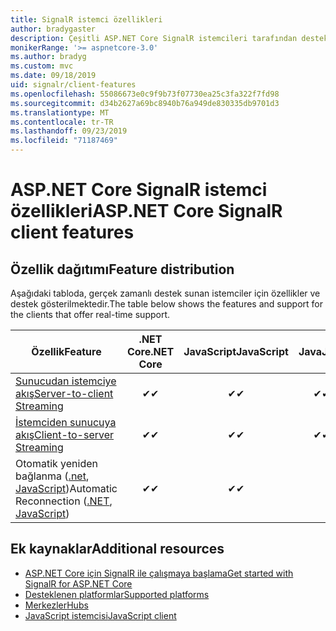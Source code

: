 ```yaml
---
title: SignalR istemci özellikleri
author: bradygaster
description: Çeşitli ASP.NET Core SignalR istemcileri tarafından desteklenen özellikleri öğrenin.
monikerRange: '>= aspnetcore-3.0'
ms.author: bradyg
ms.custom: mvc
ms.date: 09/18/2019
uid: signalr/client-features
ms.openlocfilehash: 55086673e0c9f9b73f07730ea25c3fa322f7fd98
ms.sourcegitcommit: d34b2627a69bc8940b76a949de830335db9701d3
ms.translationtype: MT
ms.contentlocale: tr-TR
ms.lasthandoff: 09/23/2019
ms.locfileid: "71187469"
---
```

# <a name="aspnet-core-signalr-client-features"></a><span data-ttu-id="906dc-103">ASP.NET Core SignalR istemci özellikleri</span><span class="sxs-lookup"><span data-stu-id="906dc-103">ASP.NET Core SignalR client features</span></span>

## <a name="feature-distribution"></a><span data-ttu-id="906dc-104">Özellik dağıtımı</span><span class="sxs-lookup"><span data-stu-id="906dc-104">Feature distribution</span></span>

<span data-ttu-id="906dc-105">Aşağıdaki tabloda, gerçek zamanlı destek sunan istemciler için özellikler ve destek gösterilmektedir.</span><span class="sxs-lookup"><span data-stu-id="906dc-105">The table below shows the features and support for the clients that offer real-time support.</span></span>

| <span data-ttu-id="906dc-106">Özellik</span><span class="sxs-lookup"><span data-stu-id="906dc-106">Feature</span></span> | <span data-ttu-id="906dc-107">.NET Core</span><span class="sxs-lookup"><span data-stu-id="906dc-107">.NET Core</span></span> | <span data-ttu-id="906dc-108">JavaScript</span><span class="sxs-lookup"><span data-stu-id="906dc-108">JavaScript</span></span> | <span data-ttu-id="906dc-109">Java</span><span class="sxs-lookup"><span data-stu-id="906dc-109">Java</span></span> |
| ---- | :-: | :-: | :-: |
| [<span data-ttu-id="906dc-110">Sunucudan istemciye akış</span><span class="sxs-lookup"><span data-stu-id="906dc-110">Server-to-client Streaming</span></span>](xref:signalr/streaming)          |<span data-ttu-id="906dc-111">✔</span><span class="sxs-lookup"><span data-stu-id="906dc-111">✔</span></span>|<span data-ttu-id="906dc-112">✔</span><span class="sxs-lookup"><span data-stu-id="906dc-112">✔</span></span>|<span data-ttu-id="906dc-113">✔</span><span class="sxs-lookup"><span data-stu-id="906dc-113">✔</span></span>|
| [<span data-ttu-id="906dc-114">İstemciden sunucuya akış</span><span class="sxs-lookup"><span data-stu-id="906dc-114">Client-to-server Streaming</span></span>](xref:signalr/streaming)          |<span data-ttu-id="906dc-115">✔</span><span class="sxs-lookup"><span data-stu-id="906dc-115">✔</span></span>|<span data-ttu-id="906dc-116">✔</span><span class="sxs-lookup"><span data-stu-id="906dc-116">✔</span></span>|<span data-ttu-id="906dc-117">✔</span><span class="sxs-lookup"><span data-stu-id="906dc-117">✔</span></span>|
| <span data-ttu-id="906dc-118">Otomatik yeniden bağlanma ([.net](/aspnet/core/signalr/dotnet-client?view=aspnetcore-3.0&tabs=visual-studio#handle-lost-connection), [JavaScript](/aspnet/core/signalr/javascript-client?view=aspnetcore-3.0#reconnect-clients))</span><span class="sxs-lookup"><span data-stu-id="906dc-118">Automatic Reconnection ([.NET](/aspnet/core/signalr/dotnet-client?view=aspnetcore-3.0&tabs=visual-studio#handle-lost-connection), [JavaScript](/aspnet/core/signalr/javascript-client?view=aspnetcore-3.0#reconnect-clients))</span></span>          |<span data-ttu-id="906dc-119">✔</span><span class="sxs-lookup"><span data-stu-id="906dc-119">✔</span></span>|<span data-ttu-id="906dc-120">✔</span><span class="sxs-lookup"><span data-stu-id="906dc-120">✔</span></span>| |

## <a name="additional-resources"></a><span data-ttu-id="906dc-121">Ek kaynaklar</span><span class="sxs-lookup"><span data-stu-id="906dc-121">Additional resources</span></span>

* [<span data-ttu-id="906dc-122">ASP.NET Core için SignalR ile çalışmaya başlama</span><span class="sxs-lookup"><span data-stu-id="906dc-122">Get started with SignalR for ASP.NET Core</span></span>](xref:tutorials/signalr)
* [<span data-ttu-id="906dc-123">Desteklenen platformlar</span><span class="sxs-lookup"><span data-stu-id="906dc-123">Supported platforms</span></span>](xref:signalr/supported-platforms)
* [<span data-ttu-id="906dc-124">Merkezler</span><span class="sxs-lookup"><span data-stu-id="906dc-124">Hubs</span></span>](xref:signalr/hubs)
* [<span data-ttu-id="906dc-125">JavaScript istemcisi</span><span class="sxs-lookup"><span data-stu-id="906dc-125">JavaScript client</span></span>](xref:signalr/javascript-client)

